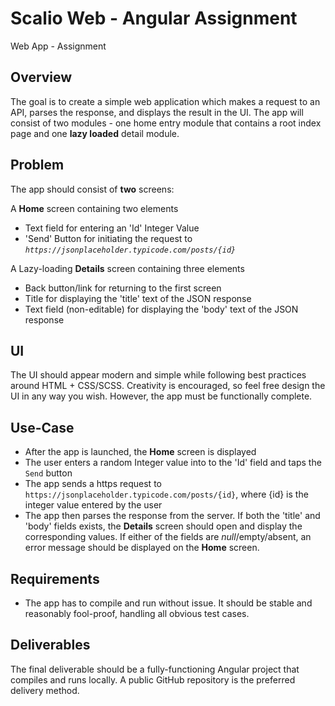 # Scalio Web - Angular Assignment

Web App - Assignment


## Overview
The goal is to create a simple web application which makes a request to an API, parses the response, and displays the result in the UI. The app will consist of two modules - one home entry module that contains a root index page and one **lazy loaded** detail module.  

## Problem

The app should consist of **two** screens:

A **Home** screen containing two elements

- Text field for entering an 'Id' Integer Value
- 'Send' Button for initiating the request to *`https://jsonplaceholder.typicode.com/posts/{id}`*

A Lazy-loading **Details** screen containing three elements

- Back button/link for returning to the first screen
- Title for displaying the 'title' text of the JSON response
- Text field (non-editable) for displaying the 'body' text of the JSON response

## UI

The UI should appear modern and simple while following best practices around HTML + CSS/SCSS. Creativity is encouraged, so feel free design the UI in any way you wish. However, the app must be functionally complete. 

## Use-Case

- After the app is launched, the **Home** screen is displayed
- The user enters a random Integer value into to the 'Id' field and taps the `Send` button
- The app sends a https request to `https://jsonplaceholder.typicode.com/posts/{id}`, where {id} is the integer value entered by the user
- The app then parses the response from the server. If both the 'title' and 'body' fields exists, the **Details** screen should open and display the corresponding values. If either of the fields are *null*/empty/absent, an error message should be displayed on the **Home** screen.

## Requirements

- The app has to compile and run without issue. It should be stable and reasonably fool-proof, handling all obvious test cases.

## Deliverables

The final deliverable should be a fully-functioning Angular project that compiles and runs locally. A public GitHub repository is the preferred delivery method.
